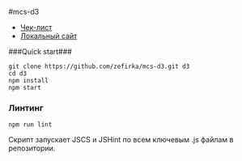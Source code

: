 #mcs-d3

 - [Чек-лист](https://github.com/zefirka/mcs-d3/wiki/%D0%A7%D0%B5%D0%BA-%D0%BB%D0%B8%D1%81%D1%82)
 - [Локальный сайт](https://github.com/zefirka/mcs-d3/wiki/%D0%9B%D0%BE%D0%BA%D0%B0%D0%BB%D1%8C%D0%BD%D1%8B%D0%B9-%D1%81%D0%B0%D0%B9%D1%82)


###Quick start###
```
git clone https://github.com/zefirka/mcs-d3.git d3
cd d3
npm install
npm start
```

### Линтинг
```
npm run lint
```
Скрипт запускает JSCS и JSHint по всем ключевым .js файлам в репозитории.
